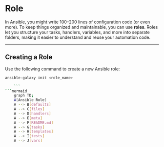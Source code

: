 
# Role

In Ansible, you might write 100–200 lines of configuration code (or even more). To keep things organized and maintainable, you can use **roles**. Roles let you structure your tasks, handlers, variables, and more into separate folders, making it easier to understand and reuse your automation code.

---

## Creating a Role

Use the following command to create a new Ansible role:

```bash
ansible-galaxy init <role_name>

    ```
```mermaid
    graph TD;
    A[Ansible Role]
    A --> B[defaults]
    A --> C[files]
    A --> D[handlers]
    A --> E[meta]
    A --> F[README.md]
    A --> G[tasks]
    A --> H[templates]
    A --> I[tests]
    A --> J[vars]
